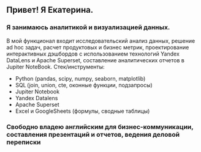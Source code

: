 ## Привет! Я Екатерина.

### Я занимаюсь  аналитикой и визуализацией данных. 
В мой функционал входит исследовательский анализ данных, решение ad hoc задач, расчет продуктовых и бизнес метрик, проектирование интерактивных дэшбордов с использованием технологий Yandex DataLens и Apache Superset, составление аналитических отчетов в Jupiter NoteBook. 
Стек/инструменты:
- Python (pandas, scipy, numpy, seaborn, matplotlib)
- SQL (join, union, cte, оконные функции, подзапросы)
- Jupiter Notebook
- Yandex Datalens
- Apache Superset
- Excel и GoogleSheets (формулы, сводные таблицы)


### Свободно владею английским для бизнес-коммуникации, составления презентаций и отчетов, ведения деловой переписки


